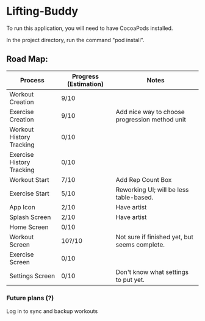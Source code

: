 # Lifting-Buddy

To run this application, you will need to have CocoaPods installed.

In the project directory, run the command "pod install".

## Road Map:

| Process                   | Progress (Estimation) | Notes                                          |
|---------------------------|-----------------------|------------------------------------------------|
| Workout Creation          | 9/10                  |                                                |
| Exercise Creation         | 9/10                  | Add nice way to choose progression method unit |
| Workout History Tracking  | 0/10                  |                                                |
| Exercise History Tracking | 0/10                  |                                                |
| Workout Start             | 7/10                  | Add Rep Count Box                              |
| Exercise Start            | 5/10                  | Reworking UI; will be less table-based.        |
| App Icon                  | 2/10                  |  Have artist                                   |
| Splash Screen             | 2/10                  |  Have artist                                   |
| Home Screen               | 0/10                  |                                                |
| Workout Screen            | 10?/10                | Not sure if finished yet, but seems complete.  |
| Exercise Screen           | 0/10                  |                                                |
| Settings Screen           | 0/10                  | Don't know what settings to put yet.           |


### Future plans (?)
Log in to sync and backup workouts
